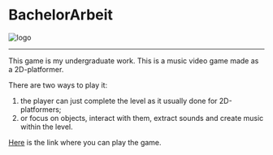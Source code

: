 
# BachelorArbeit

![logo](https://github.com/MilaGrishkova/BachelorArbeit/raw/main/BA.jpg)

________________

This game is my undergraduate work. This is a music video game made as a 2D-platformer. 

There are two ways to play it: 
1) the player can just complete the level as it usually done for 2D-platformers;
2) or focus on objects, interact with them, extract sounds and create music within the level. 

[Here](https://play.unity.com/mg/other/ba_mila-q) is the link where you can play the game.
